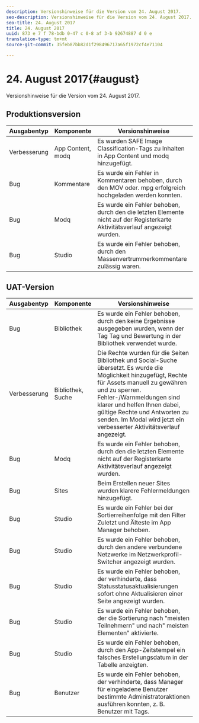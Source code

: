 ```yaml
---
description: Versionshinweise für die Version vom 24. August 2017.
seo-description: Versionshinweise für die Version vom 24. August 2017.
seo-title: 24. August 2017
title: 24. August 2017
uuid: 873 e 7 f 78-bdb 0-47 c 0-8 af 3-b 92674887 d 0 e
translation-type: tm+mt
source-git-commit: 35feb87bb82d1f298496717a65f1972cf4e71104

---
```



# 24. August 2017{#august}

Versionshinweise für die Version vom 24. August 2017.

## Produktionsversion

| **Ausgabentyp** | **Komponente** | **Versionshinweise** |
|---|---|---|
| Verbesserung | App Content, modq | Es wurden SAFE Image Classification-Tags zu Inhalten in App Content und modq hinzugefügt. |
| Bug | Kommentare | Es wurde ein Fehler in Kommentaren behoben, durch den MOV oder. mpg erfolgreich hochgeladen werden konnten. |
| Bug | Modq | Es wurde ein Fehler behoben, durch den die letzten Elemente nicht auf der Registerkarte Aktivitätsverlauf angezeigt wurden. |
| Bug | Studio | Es wurde ein Fehler behoben, durch den Massenvertrummerkommentare zulässig waren. |

## UAT-Version

| **Ausgabentyp** | **Komponente** | **Versionshinweise** |
|---|---|---|
| Bug | Bibliothek | Es wurde ein Fehler behoben, durch den keine Ergebnisse ausgegeben wurden, wenn der Tag Tag und Bewertung in der Bibliothek verwendet wurde. |
| Verbesserung | Bibliothek, Suche | Die Rechte wurden für die Seiten Bibliothek und Social-Suche übersetzt. Es wurde die Möglichkeit hinzugefügt, Rechte für Assets manuell zu gewähren und zu sperren. Fehler-/Warnmeldungen sind klarer und helfen Ihnen dabei, gültige Rechte und Antworten zu senden. Im Modal wird jetzt ein verbesserter Aktivitätsverlauf angezeigt. |
| Bug | Modq | Es wurde ein Fehler behoben, durch den die letzten Elemente nicht auf der Registerkarte Aktivitätsverlauf angezeigt wurden. |
| Bug | Sites | Beim Erstellen neuer Sites wurden klarere Fehlermeldungen hinzugefügt. |
| Bug | Studio | Es wurde ein Fehler bei der Sortierreihenfolge mit den Filter Zuletzt und Älteste im App Manager behoben. |
| Bug | Studio | Es wurde ein Fehler behoben, durch den andere verbundene Netzwerke im Netzwerkprofil-Switcher angezeigt wurden. |
| Bug | Studio | Es wurde ein Fehler behoben, der verhinderte, dass Statusstatusaktualisierungen sofort ohne Aktualisieren einer Seite angezeigt wurden. |
| Bug | Studio | Es wurde ein Fehler behoben, der die Sortierung nach &quot;meisten Teilnehmern&quot; und nach&quot; meisten Elementen&quot; aktivierte. |
| Bug | Studio | Es wurde ein Fehler behoben, durch den App-Zeitstempel ein falsches Erstellungsdatum in der Tabelle anzeigten. |
| Bug | Benutzer | Es wurde ein Fehler behoben, der verhinderte, dass Manager für eingeladene Benutzer bestimmte Administratoraktionen ausführen konnten, z. B. Benutzer mit Tags. |

